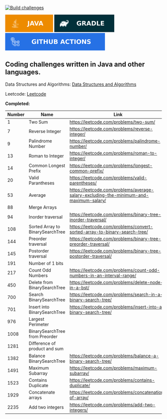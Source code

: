 [![Build challenges](https://github.com/octa/challenges/actions/workflows/build.yaml/badge.svg)](https://github.com/octa/challenges/actions/workflows/build.yaml)

![Java](images/java.svg) ![Gradle](images/gradle.svg) ![GitHub Actions](images/githubactions.svg)


## Coding challenges written in Java and other languages.

Data Structures and Algorithms: [Data Structures and Algorithms](https://github.com/octa/challenges/tree/main/src/main/java/com/octa/challenges/dsalgo)

Leetcode: [Leetcode](https://github.com/octa/challenges/tree/main/src/main/java/com/octa/challenges/leetcode)

**Completed:**

|Number|Name|Link|
|------|--------|-----|
|1|Two Sum|https://leetcode.com/problems/two-sum/|
|7|Reverse Integer|https://leetcode.com/problems/reverse-integer/|
|9|Palindrome Number|https://leetcode.com/problems/palindrome-number/|
|13|Roman to Integer|https://leetcode.com/problems/roman-to-integer/|
|14|Common Longest Prefix|https://leetcode.com/problems/longest-common-prefix/|
|20|Valid Parantheses|https://leetcode.com/problems/valid-parentheses/|
|53|Average|https://leetcode.com/problems/average-salary-excluding-the-minimum-and-maximum-salary/|
|88|Merge Arrays||
|94|Inorder traversal|https://leetcode.com/problems/binary-tree-inorder-traversal/|
|108|Sorted Array to BinarySearchTree|https://leetcode.com/problems/convert-sorted-array-to-binary-search-tree/|
|144|Preorder traversal|https://leetcode.com/problems/binary-tree-preorder-traversal/|
|145|Postorder traversal|https://leetcode.com/problems/binary-tree-postorder-traversal/|
|191|Number of 1 bits||
|217|Count Odd Numbers|https://leetcode.com/problems/count-odd-numbers-in-an-interval-range/|
|450|Delete from BinarySearchTree|https://leetcode.com/problems/delete-node-in-a-bst/|
|700|Search BinarySearchTree|https://leetcode.com/problems/search-in-a-binary-search-tree/|
|701|Insert into BinarySearchTree|https://leetcode.com/problems/insert-into-a-binary-search-tree/|
|976|Largest Perimeter||
|1008|BinarySearchTree from Preorder||
|1281|Difference of product and sum||
|1382|Balance BinarySearchTree|https://leetcode.com/problems/balance-a-binary-search-tree/|
|1491|Maximum Subarray|https://leetcode.com/problems/maximum-subarray/|
|1523|Contains Duplicate|https://leetcode.com/problems/contains-duplicate/|
|1929|Concatenate arrays|https://leetcode.com/problems/concatenation-of-array/|
|2235|Add two integers|https://leetcode.com/problems/add-two-integers/|